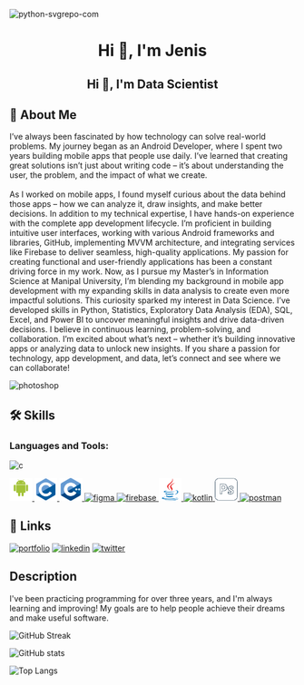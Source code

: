 ![python-svgrepo-com](https://github.com/user-attachments/assets/0552b16f-d542-4c2d-9588-e562108107cc)
<!--
(https://media.licdn.com/dms/image/v2/C4D12AQEeKAn9dPLbhw/article-cover_image-shrink_600_2000/article-cover_image-shrink_600_2000/0/1616667695311?e=2147483647&v=beta&t=kTwpM9lkrrnW7rxZG1tjv8zzaaCC27Kss09MVDh-49M.gif)
-->
<!-- [68747470733a2f2f312e62702e626c6f6773706f742e636f6d2f2d37413457796e774c734d772f58624270435847386648492f41414141414141414d74342f754f613162704c736b5967727747626c6c6853753253446a5f4d69673853584a51434c63424741735948512f7](https://user-images.githubusercontent.com/101552010/191468106-0221377a-0c01-4472-bf67-3219b011cd1f.gif)  This is a android developer gif-->

<h1 align="center">Hi 👋, I'm Jenis</h1>

<h2 align="center">Hi 👋, I'm Data Scientist </h2>

<!-- <h3 align="center">Android developer from India, Now in Dubai.</h3> -->

## 🚀 About Me
I’ve always been fascinated by how technology can solve real-world problems. My journey began as an Android Developer, where I spent two years building mobile apps that people use daily. I’ve learned that creating great solutions isn’t just about writing code – it’s about understanding the user, the problem, and the impact of what we create.<br></br>
As I worked on mobile apps, I found myself curious about the data behind those apps – how we can analyze it, draw insights, and make better decisions. 
In addition to my technical expertise, I have hands-on experience with the complete app development lifecycle. I’m proficient in building intuitive user interfaces, working with various Android frameworks and libraries, GitHub, implementing MVVM architecture, and integrating services like Firebase to deliver seamless, high-quality applications. My passion for creating functional and user-friendly applications has been a constant driving force in my work.
Now, as I pursue my Master’s in Information Science at Manipal University, I’m blending my background in mobile app development with my expanding skills in data analysis to create even more impactful solutions. This curiosity sparked my interest in Data Science. I’ve developed skills in Python, Statistics, Exploratory Data Analysis (EDA), SQL, Excel, and Power BI to uncover meaningful insights and drive data-driven decisions.
I believe in continuous learning, problem-solving, and collaboration. I’m excited about what’s next – whether it’s building innovative apps or analyzing data to unlock new insights. If you share a passion for technology, app development, and data, let’s connect and see where we can collaborate!
<!-- I'm an Android Application developer...

- 🌱 I’m currently learning Data Science
  -->
<!-- - 👯 I’m looking to collaborate on Google -->

<!-- - 🤝 I’m looking for help from friends -->

<!-- - ⚡ Fun fact, I think I am funny -->




<!--   ![18a4949fc9c8067172d3b96e302e7097](https://user-images.githubusercontent.com/101552010/191468644-3b046c51-7171-4d11-a0db-a2c96b50bf90.gif) -->
 <img src="https://user-images.githubusercontent.com/101552010/191468644-3b046c51-7171-4d11-a0db-a2c96b50bf90.gif" alt="photoshop" width="600" height="400"/>


 
## 🛠 Skills
 <h3 align="left">Languages and Tools:</h3>
<p align="left"> 

<img src="https://github.com/user-attachments/assets/b53dd14c-2508-48bf-b4cb-d720653bf821" alt="c" width="40" height="40"/> </a> <a href="https://www.w3schools.com/cpp/" target="_blank" rel="noreferrer"> 

<a href="https://developer.android.com" target="_blank" rel="noreferrer"> 
<img src="https://raw.githubusercontent.com/devicons/devicon/master/icons/android/android-original-wordmark.svg" alt="android" width="40" height="40"/> </a> <a href="https://www.cprogramming.com/" target="_blank" rel="noreferrer"> 
<img src="https://raw.githubusercontent.com/devicons/devicon/master/icons/c/c-original.svg" alt="c" width="40" height="40"/> </a> <a href="https://www.w3schools.com/cpp/" target="_blank" rel="noreferrer"> 
<img src="https://raw.githubusercontent.com/devicons/devicon/master/icons/cplusplus/cplusplus-original.svg" alt="cplusplus" width="40" height="40"/> </a> <a href="https://www.figma.com/" target="_blank" rel="noreferrer"> 
<img src="https://www.vectorlogo.zone/logos/figma/figma-icon.svg" alt="figma" width="40" height="40"/> </a> <a href="https://firebase.google.com/" target="_blank" rel="noreferrer"> 
<img src="https://www.vectorlogo.zone/logos/firebase/firebase-icon.svg" alt="firebase" width="40" height="40"/> </a> <a href="https://www.java.com" target="_blank" rel="noreferrer"> 
<img src="https://raw.githubusercontent.com/devicons/devicon/master/icons/java/java-original.svg" alt="java" width="40" height="40"/> </a> <a href="https://kotlinlang.org" target="_blank" rel="noreferrer"> 
<img src="https://www.vectorlogo.zone/logos/kotlinlang/kotlinlang-icon.svg" alt="kotlin" width="40" height="40"/> </a> <a href="https://www.photoshop.com/en" target="_blank" rel="noreferrer"> 
<img src="https://raw.githubusercontent.com/devicons/devicon/master/icons/photoshop/photoshop-line.svg" alt="photoshop" width="40" height="40"/> </a> <a href="https://postman.com" target="_blank" rel="noreferrer"> 
<img src="https://www.vectorlogo.zone/logos/getpostman/getpostman-icon.svg" alt="postman" width="40" height="40"/> </a> </p>

## 🔗 Links
[![portfolio](https://img.shields.io/badge/my_portfolio-000?style=for-the-badge&logo=ko-fi&logoColor=white)]()
[![linkedin](https://img.shields.io/badge/linkedin-0A66C2?style=for-the-badge&logo=linkedin&logoColor=white)](https://www.linkedin.com/)
[![twitter](https://img.shields.io/badge/twitter-1DA1F2?style=for-the-badge&logo=twitter&logoColor=white)](https://twitter.com/)

 
## Description

I've been practicing programming for over three years, and I'm always learning and improving! My goals are to help people achieve their dreams and make useful software.




![GitHub Streak](https://github-readme-streak-stats.herokuapp.com?user=jenisdobariya&theme=light&hide_border=true&date_format=j%2Fn%5B%2FY%5D)
 
 ![ GitHub stats](https://github-readme-stats.vercel.app/api?username=jenisdobariya&show_icons=true)
 
 ![Top Langs](https://github-readme-stats.vercel.app/api/top-langs/?username=jenisdobariya&layout=compact)

	

